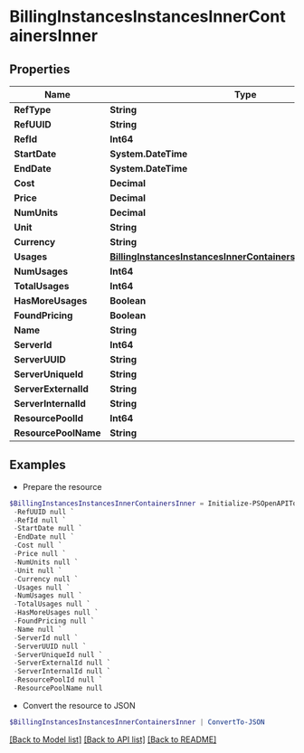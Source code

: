 # BillingInstancesInstancesInnerContainersInner
## Properties

Name | Type | Description | Notes
------------ | ------------- | ------------- | -------------
**RefType** | **String** |  | [optional] 
**RefUUID** | **String** |  | [optional] 
**RefId** | **Int64** |  | [optional] 
**StartDate** | **System.DateTime** |  | [optional] 
**EndDate** | **System.DateTime** |  | [optional] 
**Cost** | **Decimal** |  | [optional] 
**Price** | **Decimal** |  | [optional] 
**NumUnits** | **Decimal** |  | [optional] 
**Unit** | **String** |  | [optional] 
**Currency** | **String** |  | [optional] 
**Usages** | [**BillingInstancesInstancesInnerContainersInnerUsagesInner[]**](BillingInstancesInstancesInnerContainersInnerUsagesInner.md) |  | [optional] 
**NumUsages** | **Int64** |  | [optional] 
**TotalUsages** | **Int64** |  | [optional] 
**HasMoreUsages** | **Boolean** |  | [optional] 
**FoundPricing** | **Boolean** |  | [optional] 
**Name** | **String** |  | [optional] 
**ServerId** | **Int64** |  | [optional] 
**ServerUUID** | **String** |  | [optional] 
**ServerUniqueId** | **String** |  | [optional] 
**ServerExternalId** | **String** |  | [optional] 
**ServerInternalId** | **String** |  | [optional] 
**ResourcePoolId** | **Int64** |  | [optional] 
**ResourcePoolName** | **String** |  | [optional] 

## Examples

- Prepare the resource
```powershell
$BillingInstancesInstancesInnerContainersInner = Initialize-PSOpenAPIToolsBillingInstancesInstancesInnerContainersInner  -RefType null `
 -RefUUID null `
 -RefId null `
 -StartDate null `
 -EndDate null `
 -Cost null `
 -Price null `
 -NumUnits null `
 -Unit null `
 -Currency null `
 -Usages null `
 -NumUsages null `
 -TotalUsages null `
 -HasMoreUsages null `
 -FoundPricing null `
 -Name null `
 -ServerId null `
 -ServerUUID null `
 -ServerUniqueId null `
 -ServerExternalId null `
 -ServerInternalId null `
 -ResourcePoolId null `
 -ResourcePoolName null
```

- Convert the resource to JSON
```powershell
$BillingInstancesInstancesInnerContainersInner | ConvertTo-JSON
```

[[Back to Model list]](../README.md#documentation-for-models) [[Back to API list]](../README.md#documentation-for-api-endpoints) [[Back to README]](../README.md)

